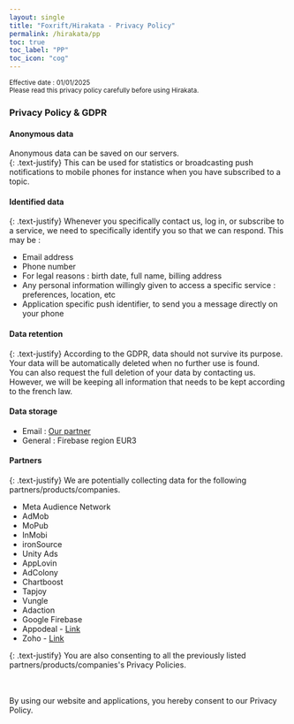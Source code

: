 ```yaml
---
layout: single
title: "Foxrift/Hirakata - Privacy Policy"
permalink: /hirakata/pp
toc: true
toc_label: "PP"
toc_icon: "cog"
---
```


<small>Effective date : 01/01/2025</small>
<br><small>Please read this privacy policy carefully before using Hirakata.</small>

### Privacy Policy & GDPR

#### Anonymous data

Anonymous data can be saved on our servers.  
{: .text-justify}
This can be used for statistics or broadcasting push notifications to mobile phones for instance when you have subscribed to a topic.

#### Identified data

{: .text-justify}
Whenever you specifically contact us, log in, or subscribe to a service, we need to specifically identify you so that we can respond.
This may be :
* Email address
* Phone number
* For legal reasons : birth date, full name, billing address
* Any personal information willingly given to access a specific service : preferences, location, etc
* Application specific push identifier, to send you a message directly on your phone

#### Data retention

{: .text-justify}
According to the GDPR, data should not survive its purpose. Your data will be automatically deleted when no further use is found.  
You can also request the full deletion of your data by contacting us.
However, we will be keeping all information that needs to be kept according to the french law.

#### Data storage

* Email : <a href="https://www.zoho.com/mail/gdpr.html">Our partner</a>
* General : Firebase region EUR3

#### Partners

{: .text-justify}
We are potentially collecting data for the following partners/products/companies.
<br>

<ul>
<li>Meta Audience Network</li>
<li>AdMob</li>
<li>MoPub</li>
<li>InMobi</li>
<li>ironSource</li>
<li>Unity Ads</li>
<li>AppLovin</li>
<li>AdColony</li>
<li>Chartboost</li>
<li>Tapjoy</li>
<li>Vungle</li>
<li>Adaction</li>
<li>Google Firebase</li>
<li>Appodeal - <a href="https://www.appodeal.com/home/privacy-policy/">Link</a></li>
<li>Zoho - <a href="https://www.zoho.com/mail/gdpr.html">Link</a></li>
</ul>

{: .text-justify}
You are also consenting to all the previously listed partners/products/companies's Privacy Policies.

<br><br>By using our website and applications, you hereby consent to our Privacy Policy.